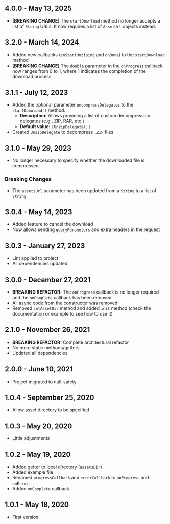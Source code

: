 ## 4.0.0 - May 13, 2025

* **[BREAKING CHANGE]** The `startDownload` method no longer accepts a list of `String` URLs. It now requires a list of `AssetUrl` objects instead.

## 3.2.0 - March 14, 2024

* Added new callbacks (`onStartUnziping` and `onDone`) to the `startDownload` method
* **[BREAKING CHANGE]** The `double` parameter in the `onProgress` callback now ranges from 0 to 1, where 1 indicates the completion of the download process

## 3.1.1 - July 12, 2023

* Added the optional parameter `uncompressDelegates` to the `startDownload()` method.
    * **Description:** Allows providing a list of custom decompression delegates (e.g., ZIP, RAR, etc.)
    * **Default value:** `[UnzipDelegate()]`
* Created `UnzipDelegate` to decompress `.ZIP` files

## 3.1.0 - May 29, 2023

* No longer necessary to specify whether the downloaded file is compressed.

### Breaking Changes

* The `assetsUrl` parameter has been updated from a `String` to a list of `String`.

## 3.0.4 - May 14, 2023

* Added feature to cancel the download
* Now allows sending `queryParameters` and extra headers in the request

## 3.0.3 - January 27, 2023

* Lint applied to project
* All dependencies updated

## 3.0.0 - December 27, 2021

* **BREAKING REFACTOR:** The `onProgress` callback is no longer required and the `onComplete` callback has been removed
* All async code from the constructor was removed
* Removed `setAssetDir` method and added `init` method (check the documentation or example to see how to use it)

## 2.1.0 - November 26, 2021

* **BREAKING REFACTOR:** Complete architectural refactor
* No more static methods/getters
* Updated all dependencies

## 2.0.0 - June 10, 2021

* Project migrated to null-safety

## 1.0.4 - September 25, 2020

* Allow asset directory to be specified

## 1.0.3 - May 20, 2020

* Little adjustments

## 1.0.2 - May 19, 2020

* Added getter to local directory (`assetsDir`)
* Added example file
* Renamed `progressCallback` and `errorCallback` to `onProgress` and `onError`
* Added `onComplete` callback

## 1.0.1 - May 18, 2020

* First version.
